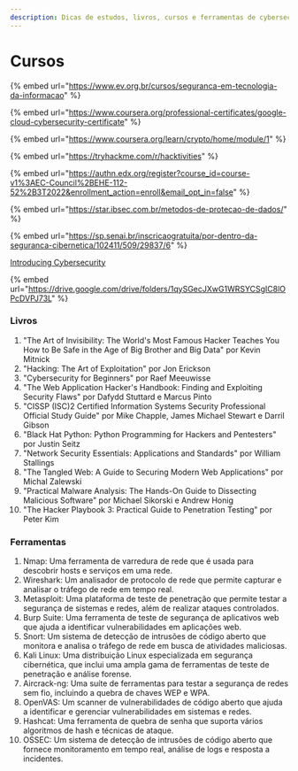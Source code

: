 ```yaml
---
description: Dicas de estudos, livros, cursos e ferramentas de cybersecurity
---
```


# Cursos

{% embed url="https://www.ev.org.br/cursos/seguranca-em-tecnologia-da-informacao" %}

{% embed url="https://www.coursera.org/professional-certificates/google-cloud-cybersecurity-certificate" %}

{% embed url="https://www.coursera.org/learn/crypto/home/module/1" %}

{% embed url="https://tryhackme.com/r/hacktivities" %}

{% embed url="https://authn.edx.org/register?course_id=course-v1%3AEC-Council%2BEHE-112-52%2B3T2022&enrollment_action=enroll&email_opt_in=false" %}

{% embed url="https://star.ibsec.com.br/metodos-de-protecao-de-dados/" %}

{% embed url="https://sp.senai.br/inscricaogratuita/por-dentro-da-seguranca-cibernetica/102411/509/29837/6" %}

[Introducing Cybersecurity](https://learning.sap.com/learning-journeys/introducing-the-field-of-cybersecurity)



{% embed url="https://drive.google.com/drive/folders/1qySGecJXwG1WRSYCSgIC8lOPcDVPJ73L" %}

### Livros

1. "The Art of Invisibility: The World's Most Famous Hacker Teaches You How to Be Safe in the Age of Big Brother and Big Data" por Kevin Mitnick
2. "Hacking: The Art of Exploitation" por Jon Erickson
3. "Cybersecurity for Beginners" por Raef Meeuwisse
4. "The Web Application Hacker's Handbook: Finding and Exploiting Security Flaws" por Dafydd Stuttard e Marcus Pinto
5. "CISSP (ISC)2 Certified Information Systems Security Professional Official Study Guide" por Mike Chapple, James Michael Stewart e Darril Gibson
6. "Black Hat Python: Python Programming for Hackers and Pentesters" por Justin Seitz
7. "Network Security Essentials: Applications and Standards" por William Stallings
8. "The Tangled Web: A Guide to Securing Modern Web Applications" por Michal Zalewski
9. "Practical Malware Analysis: The Hands-On Guide to Dissecting Malicious Software" por Michael Sikorski e Andrew Honig
10. "The Hacker Playbook 3: Practical Guide to Penetration Testing" por Peter Kim



### Ferramentas

1. Nmap: Uma ferramenta de varredura de rede que é usada para descobrir hosts e serviços em uma rede.
2. Wireshark: Um analisador de protocolo de rede que permite capturar e analisar o tráfego de rede em tempo real.
3. Metasploit: Uma plataforma de teste de penetração que permite testar a segurança de sistemas e redes, além de realizar ataques controlados.
4. Burp Suite: Uma ferramenta de teste de segurança de aplicativos web que ajuda a identificar vulnerabilidades em aplicações web.
5. Snort: Um sistema de detecção de intrusões de código aberto que monitora e analisa o tráfego de rede em busca de atividades maliciosas.
6. Kali Linux: Uma distribuição Linux especializada em segurança cibernética, que inclui uma ampla gama de ferramentas de teste de penetração e análise forense.
7. Aircrack-ng: Uma suíte de ferramentas para testar a segurança de redes sem fio, incluindo a quebra de chaves WEP e WPA.
8. OpenVAS: Um scanner de vulnerabilidades de código aberto que ajuda a identificar e gerenciar vulnerabilidades em sistemas e redes.
9. Hashcat: Uma ferramenta de quebra de senha que suporta vários algoritmos de hash e técnicas de ataque.
10. OSSEC: Um sistema de detecção de intrusões de código aberto que fornece monitoramento em tempo real, análise de logs e resposta a incidentes.

